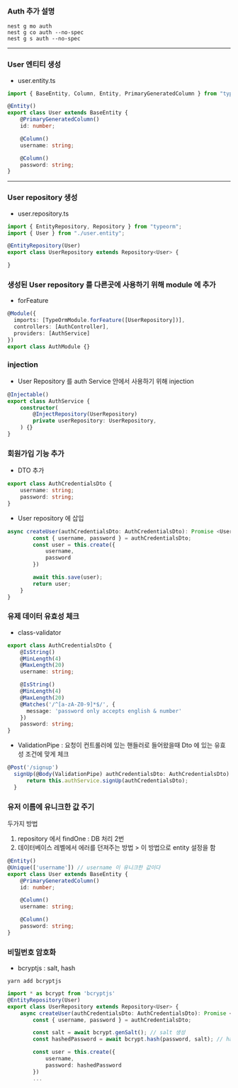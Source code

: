 ### Auth 추가 설명
```
nest g mo auth
nest g co auth --no-spec
nest g s auth --no-spec
```

---

### User 엔티티 생성
- user.entity.ts
```typescript
import { BaseEntity, Column, Entity, PrimaryGeneratedColumn } from "typeorm";

@Entity()
export class User extends BaseEntity {
    @PrimaryGeneratedColumn()
    id: number;

    @Column()
    username: string;

    @Column()
    password: string;
}
```
---

### User repository 생성
- user.repository.ts
```typescript
import { EntityRepository, Repository } from "typeorm";
import { User } from "./user.entity";

@EntityRepository(User)
export class UserRepository extends Repository<User> {

}
```

### 생성된 User repository 를 다른곳에 사용하기 위해 module 에 추가
- forFeature
```typescript
@Module({
  imports: [TypeOrmModule.forFeature([UserRepository])],
  controllers: [AuthController],
  providers: [AuthService]
})
export class AuthModule {}
```

### injection 
- User Repository 를 auth Service 안에서 사용하기 위해 injection
```typescript
@Injectable()
export class AuthService {
    constructor(
        @InjectRepository(UserRepository)
        private userRepository: UserRepository,
    ) {}
}
```

### 회원가입 기능 추가
- DTO 추가
``` typescript
export class AuthCredentialsDto {
    username: string;
    password: string;
}
```
- User repository 에 삽입
```typescript
async createUser(authCredentialsDto: AuthCredentialsDto): Promise <User> {
        const { username, password } = authCredentialsDto;
        const user = this.create({
            username,
            password
        })

        await this.save(user);
        return user;
    }
}
```

### 유제 데이터 유효성 체크
- class-validator
```typescript
export class AuthCredentialsDto {
    @IsString()
    @MinLength(4)
    @MaxLength(20)
    username: string;

    @IsString()
    @MinLength(4)
    @MaxLength(20)
    @Matches('/^[a-zA-Z0-9]*$/', {
      message: 'password only accepts english & number'
    })
    password: string;
}
```
- ValidationPipe : 요청이 컨트롤러에 있는 핸들러로 들어왔을때 Dto 에 있는 유효성 조건에 맞게 체크
```typescript
@Post('/signup')
  signUp(@Body(ValidationPipe) authCredentialsDto: AuthCredentialsDto): Promise<User>{
      return this.authService.signUp(authCredentialsDto);
  }
```


### 유저 이름에 유니크한 값 주기
두가지 방법
1. repository 에서 findOne : DB 처리 2번
2. 데이터베이스 레벨에서 에러를 던져주는 방법 > 이 방법으로 entity 설정을 함
```typescript
@Entity()
@Unique(['username']) // username 이 유니크한 값이다
export class User extends BaseEntity {
    @PrimaryGeneratedColumn()
    id: number;

    @Column()
    username: string;

    @Column()
    password: string;
}
```


### 비밀번호 암호화
- bcryptjs : salt, hash
```shell
yarn add bcryptjs
```

```typescript
import * as bcrypt from 'bcryptjs'
@EntityRepository(User)
export class UserRepository extends Repository<User> {
    async createUser(authCredentialsDto: AuthCredentialsDto): Promise <User> {
        const { username, password } = authCredentialsDto;

        const salt = await bcrypt.genSalt(); // salt 생성
        const hashedPassword = await bcrypt.hash(password, salt); // hash화

        const user = this.create({
            username,
            password: hashedPassword
        })
        ...
```
